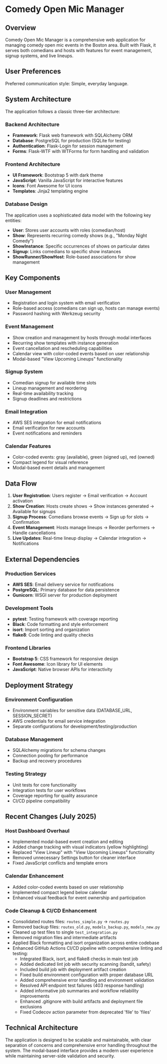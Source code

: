 # Comedy Open Mic Manager

## Overview

Comedy Open Mic Manager is a comprehensive web application for managing comedy open mic events in the Boston area. Built with Flask, it serves both comedians and hosts with features for event management, signup systems, and live lineups.

## User Preferences

Preferred communication style: Simple, everyday language.

## System Architecture

The application follows a classic three-tier architecture:

### Backend Architecture
- **Framework**: Flask web framework with SQLAlchemy ORM
- **Database**: PostgreSQL for production (SQLite for testing)
- **Authentication**: Flask-Login for session management
- **Forms**: Flask-WTF with WTForms for form handling and validation

### Frontend Architecture
- **UI Framework**: Bootstrap 5 with dark theme
- **JavaScript**: Vanilla JavaScript for interactive features
- **Icons**: Font Awesome for UI icons
- **Templates**: Jinja2 templating engine

### Database Design
The application uses a sophisticated data model with the following key entities:

- **User**: Stores user accounts with roles (comedian/host)
- **Show**: Represents recurring comedy shows (e.g., "Monday Night Comedy")
- **ShowInstance**: Specific occurrences of shows on particular dates
- **Signup**: Links comedians to specific show instances
- **ShowRunner/ShowHost**: Role-based associations for show management

## Key Components

### User Management
- Registration and login system with email verification
- Role-based access (comedians can sign up, hosts can manage events)
- Password hashing with Werkzeug security

### Event Management
- Show creation and management by hosts through modal interfaces
- Recurring show templates with instance generation
- Event cancellation and rescheduling capabilities
- Calendar view with color-coded events based on user relationship
- Modal-based "View Upcoming Lineups" functionality

### Signup System
- Comedian signup for available time slots
- Lineup management and reordering
- Real-time availability tracking
- Signup deadlines and restrictions

### Email Integration
- AWS SES integration for email notifications
- Email verification for new accounts
- Event notifications and reminders

### Calendar Features
- Color-coded events: gray (available), green (signed up), red (owned)
- Compact legend for visual reference
- Modal-based event details and management

## Data Flow

1. **User Registration**: Users register → Email verification → Account activation
2. **Show Creation**: Hosts create shows → Show instances generated → Available for signups
3. **Signup Process**: Comedians browse events → Sign up for slots → Confirmation
4. **Event Management**: Hosts manage lineups → Reorder performers → Handle cancellations
5. **Live Updates**: Real-time lineup display → Calendar integration → Notifications

## External Dependencies

### Production Services
- **AWS SES**: Email delivery service for notifications
- **PostgreSQL**: Primary database for data persistence
- **Gunicorn**: WSGI server for production deployment

### Development Tools
- **pytest**: Testing framework with coverage reporting
- **Black**: Code formatting and style enforcement
- **isort**: Import sorting and organization
- **flake8**: Code linting and quality checks

### Frontend Libraries
- **Bootstrap 5**: CSS framework for responsive design
- **Font Awesome**: Icon library for UI elements
- **JavaScript**: Native browser APIs for interactivity

## Deployment Strategy

### Environment Configuration
- Environment variables for sensitive data (DATABASE_URL, SESSION_SECRET)
- AWS credentials for email service integration
- Separate configurations for development/testing/production

### Database Management
- SQLAlchemy migrations for schema changes
- Connection pooling for performance
- Backup and recovery procedures

### Testing Strategy
- Unit tests for core functionality
- Integration tests for user workflows
- Coverage reporting for quality assurance
- CI/CD pipeline compatibility

## Recent Changes (July 2025)

### Host Dashboard Overhaul
- Implemented modal-based event creation and editing
- Added change tracking with visual indicators (yellow highlighting)
- Replaced "View Lineup" with "View Upcoming Lineups" functionality
- Removed unnecessary Settings button for cleaner interface
- Fixed JavaScript conflicts and template errors

### Calendar Enhancement
- Added color-coded events based on user relationship
- Implemented compact legend below calendar
- Enhanced visual feedback for event ownership and participation

### Code Cleanup & CI/CD Enhancement
- Consolidated routes files: `routes_simple.py` → `routes.py`
- Removed backup files: `routes_old.py`, `models_backup.py`, `models_new.py`
- Cleaned up test files to single `test_integration.py`
- Removed migration files and intermediate artifacts
- Applied Black formatting and isort organization across entire codebase
- Enhanced GitHub Actions CI/CD pipeline with comprehensive linting and testing:
  - Integrated Black, isort, and flake8 checks in main test job
  - Added dedicated lint job with security scanning (bandit, safety)
  - Included build job with deployment artifact creation
  - Fixed build environment configuration with proper database URL
  - Added comprehensive error handling and environment validation
  - Resolved API endpoint test failures (403 response handling)
  - Added informative job summaries and workflow reliability improvements
  - Enhanced .gitignore with build artifacts and deployment file exclusions
  - Fixed Codecov action parameter from deprecated 'file' to 'files'

## Technical Architecture

The application is designed to be scalable and maintainable, with clear separation of concerns and comprehensive error handling throughout the system. The modal-based interface provides a modern user experience while maintaining server-side validation and security.